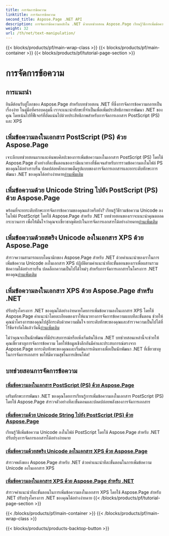 ```yaml
---
title: การจัดการข้อความ
linktitle: การจัดการข้อความ
second_title: Aspose.Page .NET API
description: การจัดการข้อความหลักใน .NET ด้วยบทช่วยสอน Aspose.Page เรียนรู้วิธีการเพิ่มข้อความ Unicode ลงในเอกสาร PostScript และ XPS ยกระดับทักษะการจัดการเอกสารของคุณ
weight: 32
url: /th/net/text-manipulation/
---
```


{{< blocks/products/pf/main-wrap-class >}}
{{< blocks/products/pf/main-container >}}
{{< blocks/products/pf/tutorial-page-section >}}

# การจัดการข้อความ



## การแนะนำ

ยินดีต้อนรับสู่โลกของ Aspose.Page สำหรับบทช่วยสอน .NET ที่ซึ่งการจัดการข้อความกลายเป็นเรื่องง่าย ในคู่มือที่ครอบคลุมนี้ เราจะแนะนำทักษะที่จำเป็นเพื่อเพิ่มประสิทธิภาพการพัฒนา .NET ของคุณ โดยเน้นไปที่ฟีเจอร์ที่อัดแน่นไปด้วยประสิทธิภาพสำหรับการจัดการเอกสาร PostScript (PS) และ XPS

## เพิ่มข้อความลงในเอกสาร PostScript (PS) ด้วย Aspose.Page

 เจาะลึกบทช่วยสอนแรกและค้นพบศิลปะของการเพิ่มข้อความลงในเอกสาร PostScript (PS) โดยใช้ Aspose.Page ตัวอย่างทีละขั้นตอนของเรามีแนวทางที่ชัดเจนสำหรับการรวมข้อความลงในไฟล์ PS ของคุณได้อย่างราบรื่น ปลดปล่อยศักยภาพเต็มรูปแบบของการจัดการเอกสารและยกระดับทักษะการพัฒนา .NET ของคุณได้อย่างง่ายดาย[อ่านเพิ่มเติม](./add-text-to-postscript-ps-document/)

## เพิ่มข้อความด้วย Unicode String ไปยัง PostScript (PS) ด้วย Aspose.Page

พร้อมที่จะยกระดับทักษะการจัดการข้อความของคุณแล้วหรือยัง? เรียนรู้วิธีรวมข้อความ Unicode ลงในไฟล์ PostScript โดยใช้ Aspose.Page สำหรับ .NET บทช่วยสอนของเราจะแนะนำคุณตลอดกระบวนการ เพื่อให้มั่นใจว่าคุณจะเชี่ยวชาญศิลปะในการจัดการเอกสารได้อย่างง่ายดาย[อ่านเพิ่มเติม](./add-text-with-unicode-string-to-postscript-ps/)

## เพิ่มข้อความด้วยสตริง Unicode ลงในเอกสาร XPS ด้วย Aspose.Page

 สำรวจความสามารถแบบไดนามิกของ Aspose.Page สำหรับ .NET ด้วยคำแนะนำของเราในการเพิ่มข้อความ Unicode ลงในเอกสาร XPS ปฏิบัติตามคำแนะนำทีละขั้นตอนของเราเพื่อผสานรวมข้อความได้อย่างราบรื่น ปลดล็อกความเป็นไปได้ใหม่ๆ สำหรับการจัดการเอกสารในโครงการ .NET ของคุณ[อ่านเพิ่มเติม](./add-text-with-unicode-string-to-xps-document/)

## เพิ่มข้อความลงในเอกสาร XPS ด้วย Aspose.Page สำหรับ .NET

 ปรับปรุงโครงการ .NET ของคุณได้อย่างง่ายดายโดยการเพิ่มข้อความลงในเอกสาร XPS โดยใช้ Aspose.Page คำแนะนำโดยละเอียดของเราให้แนวทางการจัดการข้อความแบบทีละขั้นตอน ช่วยให้คุณนำโครงการของคุณไปสู่อีกระดับด้วยความมั่นใจ ยกระดับทักษะของคุณและสำรวจความเป็นไปได้ที่ไร้ขีดจำกัดได้แล้ววันนี้[อ่านเพิ่มเติม](./add-text-to-xps-document/)

ไม่ว่าคุณจะเป็นนักพัฒนาที่มีประสบการณ์หรือเพิ่งเริ่มต้นใช้งาน .NET บทช่วยสอนเหล่านี้จะช่วยให้คุณเชี่ยวชาญการจัดการข้อความ โดยให้ข้อมูลเชิงลึกอันมีค่าและประสบการณ์ตรงจาก Aspose.Page ยกระดับทักษะของคุณและเริ่มต้นการเดินทางเพื่อเป็นนักพัฒนา .NET ที่เชี่ยวชาญในการจัดการเอกสาร ขอให้มีความสุขในการเขียนโค้ด!
## บทช่วยสอนการจัดการข้อความ
### [เพิ่มข้อความลงในเอกสาร PostScript (PS) ด้วย Aspose.Page](./add-text-to-postscript-ps-document/)
เสริมทักษะการพัฒนา .NET ของคุณโดยการเรียนรู้การเพิ่มข้อความลงในเอกสาร PostScript (PS) โดยใช้ Aspose.Page สำรวจตัวอย่างทีละขั้นตอนและปลดปล่อยพลังของการจัดการเอกสาร
### [เพิ่มข้อความด้วย Unicode String ไปยัง PostScript (PS) ด้วย Aspose.Page](./add-text-with-unicode-string-to-postscript-ps/)
เรียนรู้วิธีเพิ่มข้อความ Unicode ลงในไฟล์ PostScript โดยใช้ Aspose.Page สำหรับ .NET ปรับปรุงการจัดการเอกสารได้อย่างง่ายดาย
### [เพิ่มข้อความด้วยสตริง Unicode ลงในเอกสาร XPS ด้วย Aspose.Page](./add-text-with-unicode-string-to-xps-document/)
สำรวจพลังของ Aspose.Page สำหรับ .NET ด้วยคำแนะนำทีละขั้นตอนในการเพิ่มข้อความ Unicode ลงในเอกสาร XPS
### [เพิ่มข้อความลงในเอกสาร XPS ด้วย Aspose.Page สำหรับ .NET](./add-text-to-xps-document/)
สำรวจคำแนะนำทีละขั้นตอนในการเพิ่มข้อความลงในเอกสาร XPS โดยใช้ Aspose.Page สำหรับ .NET ปรับปรุงโครงการ .NET ของคุณได้อย่างง่ายดาย
{{< /blocks/products/pf/tutorial-page-section >}}

{{< /blocks/products/pf/main-container >}}
{{< /blocks/products/pf/main-wrap-class >}}

{{< blocks/products/products-backtop-button >}}
